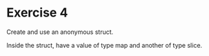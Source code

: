 # Exercise 4

Create and use an anonymous struct.

Inside the struct, have a value of type map and another of type slice.

